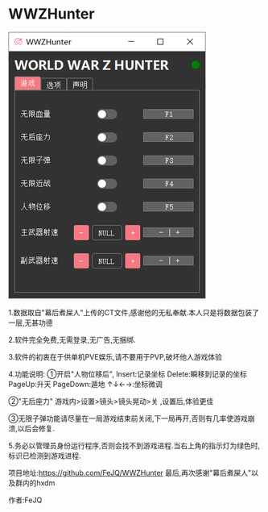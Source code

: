 # WWZHunter
![Image text](https://github.com/FeJQ/WWZHunter/blob/master/GUI.png)

1.数据取自"幕后煮屎人"上传的CT文件,感谢他的无私奉献.本人只是将数据包装了一层,无甚功德

2.软件完全免费,无需登录,无广告,无捆绑.

3.软件的初衷在于供单机PVE娱乐,请不要用于PVP,破坏他人游戏体验

4.功能说明:
①开启"人物位移后",
Insert:记录坐标
Delete:瞬移到记录的坐标
PageUp:升天
PageDown:遁地
↑↓←→:坐标微调

②"无后座力"
游戏内>设置>镜头>镜头晃动>关 ,设置后,体验更佳

③无限子弹功能请尽量在一局游戏结束前关闭,下一局再开,否则有几率使游戏崩溃,以后会修复.


5.务必以管理员身份运行程序,否则会找不到游戏进程.当右上角的指示灯为绿色时,标识已检测到游戏进程.

项目地址:https://github.com/FeJQ/WWZHunter
最后,再次感谢"幕后煮屎人"以及群内的hxdm

作者:FeJQ
